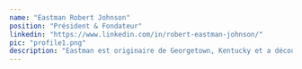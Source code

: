 ```yaml
---
name: "Eastman Robert Johnson"
position: "Président & Fondateur"
linkedin: "https://www.linkedin.com/in/robert-eastman-johnson/"
pic: "profile1.png"
description: "Eastman est originaire de Georgetown, Kentucky et a découvert sa passion pour la planification communautaire en étudiant à l'Université de Cincinnati. Il a développé un lien fort avec le Maroc après avoir été volontaire du Corps de la Paix de 2014 à 2016, puis en tant que chercheur Fulbright de 2018 à 2019. Eastman a fondé Resilient Communities en 2017 et a continué à construire un réseau solide à travers le Maroc pour soutenir les projets et programmes de l'organisation."
---
```

